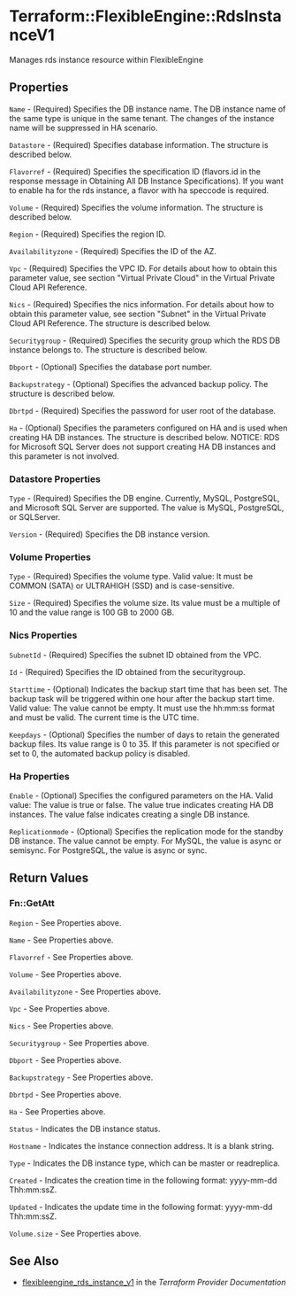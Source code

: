 # Terraform::FlexibleEngine::RdsInstanceV1

Manages rds instance resource within FlexibleEngine

## Properties

`Name` - (Required) Specifies the DB instance name. The DB instance name of the same type is unique in the same tenant. The changes of the instance name will be suppressed in HA scenario.

`Datastore` - (Required) Specifies database information. The structure is described below.

`Flavorref` - (Required) Specifies the specification ID (flavors.id in the response message in Obtaining All DB Instance Specifications). If you want to enable ha for the rds instance, a flavor with ha speccode is required.

`Volume` - (Required) Specifies the volume information. The structure is described below.

`Region` - (Required) Specifies the region ID.

`Availabilityzone` - (Required) Specifies the ID of the AZ.

`Vpc` - (Required) Specifies the VPC ID. For details about how to obtain this parameter value, see section "Virtual Private Cloud" in the Virtual Private Cloud API Reference.

`Nics` - (Required) Specifies the nics information. For details about how to obtain this parameter value, see section "Subnet" in the Virtual Private Cloud API Reference. The structure is described below.

`Securitygroup` - (Required) Specifies the security group which the RDS DB instance belongs to. The structure is described below.

`Dbport` - (Optional) Specifies the database port number.

`Backupstrategy` - (Optional) Specifies the advanced backup policy. The structure is described below.

`Dbrtpd` - (Required) Specifies the password for user root of the database.

`Ha` - (Optional) Specifies the parameters configured on HA and is used when creating HA DB instances. The structure is described below. NOTICE: RDS for Microsoft SQL Server does not support creating HA DB instances and this parameter is not involved.

### Datastore Properties

`Type` - (Required) Specifies the DB engine. Currently, MySQL, PostgreSQL, and Microsoft SQL Server are supported. The value is MySQL, PostgreSQL, or SQLServer.

`Version` - (Required) Specifies the DB instance version.

### Volume Properties

`Type` - (Required) Specifies the volume type. Valid value: It must be COMMON (SATA) or ULTRAHIGH (SSD) and is case-sensitive.

`Size` - (Required) Specifies the volume size. Its value must be a multiple of 10 and the value range is 100 GB to 2000 GB.

### Nics Properties

`SubnetId` - (Required) Specifies the subnet ID obtained from the VPC.

`Id` - (Required) Specifies the ID obtained from the securitygroup.

`Starttime` - (Optional) Indicates the backup start time that has been set. The backup task will be triggered within one hour after the backup start time. Valid value: The value cannot be empty. It must use the hh:mm:ss format and must be valid. The current time is the UTC time.

`Keepdays` - (Optional) Specifies the number of days to retain the generated backup files. Its value range is 0 to 35. If this parameter is not specified or set to 0, the automated backup policy is disabled.

### Ha Properties

`Enable` - (Optional) Specifies the configured parameters on the HA. Valid value: The value is true or false. The value true indicates creating HA DB instances. The value false indicates creating a single DB instance.

`Replicationmode` - (Optional) Specifies the replication mode for the standby DB instance. The value cannot be empty. For MySQL, the value is async or semisync. For PostgreSQL, the value is async or sync.


## Return Values

### Fn::GetAtt

`Region` - See Properties above.

`Name` - See Properties above.

`Flavorref` - See Properties above.

`Volume` - See Properties above.

`Availabilityzone` - See Properties above.

`Vpc` - See Properties above.

`Nics` - See Properties above.

`Securitygroup` - See Properties above.

`Dbport` - See Properties above.

`Backupstrategy` - See Properties above.

`Dbrtpd` - See Properties above.

`Ha` - See Properties above.

`Status` - Indicates the DB instance status.

`Hostname` - Indicates the instance connection address. It is a blank string.

`Type` - Indicates the DB instance type, which can be master or readreplica.

`Created` - Indicates the creation time in the following format: yyyy-mm-dd Thh:mm:ssZ.

`Updated` - Indicates the update time in the following format: yyyy-mm-dd Thh:mm:ssZ.

`Volume.size` - See Properties above.

## See Also

* [flexibleengine_rds_instance_v1](https://www.terraform.io/docs/providers/flexibleengine/r/rds_instance_v1.html) in the _Terraform Provider Documentation_